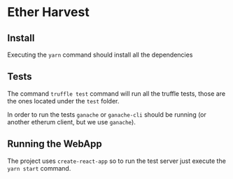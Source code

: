 # Ether Harvest

## Install

Executing the `yarn` command should install all the dependencies

## Tests

The command `truffle test` command will run all the truffle tests, those are
the ones located under the `test` folder.

In order to run the tests `ganache` or `ganache-cli` should be running (or
another etherum client, but we use `ganache`).

## Running the WebApp

The project uses `create-react-app` so to run the test server just execute the
`yarn start` command.
